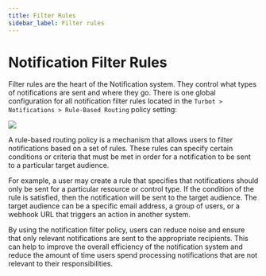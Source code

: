 ```yaml
---
title: Filter Rules
sidebar_label: Filter rules
---
```


# Notification Filter Rules

Filter rules are the heart of the Notification system. They control what types of notifications are sent and where they go. There is one global configuration for all notification filter rules located in the `Turbot > Notifications > Rule-Based Routing` policy setting:

![](/images/docs/guardrails/filter-rules.png)

A rule-based routing policy is a mechanism that allows users to filter notifications based on a set of rules. These rules can specify certain conditions or criteria that must be met in order for a notification to be sent to a particular target audience.

For example, a user may create a rule that specifies that notifications should only be sent for a particular resource or control type. If the condition of the rule is satisfied, then the notification will be sent to the target audience. The target audience can be a specific email address, a group of users, or a webhook URL that triggers an action in another system.

By using the notification filter policy, users can reduce noise and ensure that only relevant notifications are sent to the appropriate recipients. This can help to improve the overall efficiency of the notification system and reduce the amount of time users spend processing notifications that are not relevant to their responsibilities.


